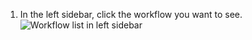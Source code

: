 1. In the left sidebar, click the workflow you want to see.
   ![Workflow list in left sidebar](/assets/images/help/repository/superlinter-workflow-sidebar.png)
